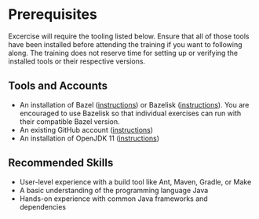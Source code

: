 # Prerequisites

Excercise will require the tooling listed below. Ensure that all of those tools have been installed before attending the training if you want to following along. The training does not reserve time for setting up or verifying the installed tools or their respective versions.

## Tools and Accounts

* An installation of Bazel ([instructions](https://docs.bazel.build/versions/main/install.html)) or Bazelisk ([instructions](https://github.com/bazelbuild/bazelisk)). You are encouraged to use Bazelisk so that individual exercises can run with their compatible Bazel version.
* An existing GitHub account ([instructions](https://docs.github.com/en/get-started/signing-up-for-github/signing-up-for-a-new-github-account))
* An installation of OpenJDK 11 ([instructions](https://openjdk.java.net/install/))

## Recommended Skills

* User-level experience with a build tool like Ant, Maven, Gradle, or Make
* A basic understanding of the programming language Java
* Hands-on experience with common Java frameworks and dependencies